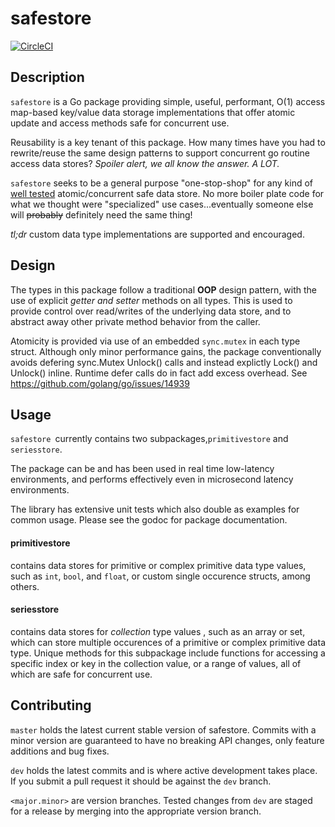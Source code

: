 # safestore

[![CircleCI](https://circleci.com/gh/blacklabcapital/safestore.svg?style=svg)](https://circleci.com/gh/blacklabcapital/safestore)



## Description

`safestore` is a Go package providing simple, useful, performant, O(1) access map-based key/value data storage implementations that offer atomic update and access methods safe for concurrent use.

Reusability is a key tenant of this package. How many times have you had to rewrite/reuse the same design patterns to support concurrent go routine access data stores? *Spoiler alert, we all know the answer. A LOT.* 

`safestore` seeks to be a general purpose "one-stop-shop" for any kind of <u>well tested</u> atomic/concurrent safe data store. No more boiler plate code for what we thought were "specialized" use cases...eventually someone else will ~~probably~~ definitely need the same thing!

*tl;dr* custom data type implementations are supported and encouraged.



## Design

The types in this package follow a traditional **OOP** design pattern, with the use of explicit *getter and setter* methods on all types. This is used to provide control over read/writes of the underlying data store, and to abstract away other private method behavior from the caller.

Atomicity is provided via use of an embedded `sync.mutex` in each type struct. Although only minor performance gains, the package conventionally avoids defering sync.Mutex Unlock() calls and instead explictly Lock() and Unlock() inline. Runtime defer calls do in fact add excess overhead. See https://github.com/golang/go/issues/14939



## Usage

`safestore `currently contains two subpackages,`primitivestore` and `seriesstore`.

The package can be and has been used in real time low-latency environments, and performs effectively even in microsecond latency environments.

The library has extensive unit tests which also double as examples for common usage. Please see the godoc for package documentation.

#### primitivestore

contains data stores for primitive or complex primitive data type values, such as `int`, `bool`, and `float`, or custom single occurence structs, among others.

#### seriesstore

contains data stores for *collection* type values , such as an array or set, which can store multiple occurences of a primitive or complex primitive data type. Unique methods for this subpackage include functions for accessing a specific index or key in the collection value, or a range of values, all of which are safe for concurrent use.



## Contributing

`master` holds the latest current stable version of safestore. Commits with a minor version are guaranteed to have no breaking API changes, only feature additions and bug fixes.

`dev` holds the latest commits and is where active development takes place. If you submit a pull request it should be against the `dev` branch.

`<major.minor>` are version branches. Tested changes from `dev` are staged for a release by merging into the appropriate version branch.